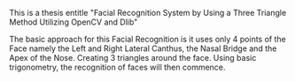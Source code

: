 This is a thesis entitle "Facial Recognition System by Using a Three Triangle Method Utilizing OpenCV and Dlib"

The basic approach for this Facial Recognition is it uses only 4 points of the Face namely the Left and Right Lateral Canthus, the Nasal Bridge and the Apex of the Nose. 
Creating 3 triangles around the face. Using basic trigonometry, the recognition of faces will then commence.
